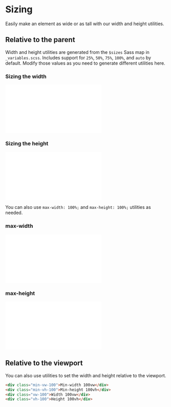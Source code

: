 # Sizing

Easily make an element as wide or as tall with our width and height utilities.

## Relative to the parent

Width and height utilities are generated from the `$sizes` Sass map in `_variables.scss`. Includes support for `25%`, `50%`, `75%`, `100%`, and `auto` by default. Modify those values as you need to generate different utilities here.

### Sizing the width

<ContentRack
    fields='
        "preview": {
            "src": "examples/SizingWidth.html",
            "type": "link"
        },
        "<html>":{
            "src": "examples/SizingWidth.html",
            "type": "content",
            "selector": "#app"
        }
    '
 />

![SizingWidth](examples/SizingWidth.html)

### Sizing the height

<ContentRack
    fields='
        "preview": {
            "src": "examples/SizingHeight.html",
            "type": "link"
        },
        "<html>":{
            "src": "examples/SizingHeight.html",
            "type": "content",
            "selector": "#app"
        }
    '
 />

![SizingHeight](examples/SizingHeight.html)

You can also use `max-width: 100%;` and `max-height: 100%;` utilities as needed.

### max-width

<ContentRack
    fields='
        "preview": {
            "src": "examples/SizingMaxWidth.html",
            "type": "link"
        },
        "<html>":{
            "src": "examples/SizingMaxWidth.html",
            "type": "content",
            "selector": "#app"
        }
    '
 />

![SizingMaxWidth](examples/SizingMaxWidth.html)

### max-height

<ContentRack
    fields='
        "preview": {
            "src": "examples/SizingMaxHeight.html",
            "type": "link"
        },
        "<html>":{
            "src": "examples/SizingMaxHeight.html",
            "type": "content",
            "selector": "#app"
        }
    '
 />

![SizingMaxHeight](examples/SizingMaxHeight.html)

## Relative to the viewport

You can also use utilities to set the width and height relative to the viewport.

```html
<div class="min-vw-100">Min-width 100vw</div>
<div class="min-vh-100">Min-height 100vh</div>
<div class="vw-100">Width 100vw</div>
<div class="vh-100">Height 100vh</div>
```
